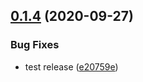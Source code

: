 ## [0.1.4](https://github.com/godxiaoji/vfox/compare/v0.1.3...v0.1.4) (2020-09-27)


### Bug Fixes

* test release ([e20759e](https://github.com/godxiaoji/vfox/commit/e20759edf8f2106f0d3f010e6f9962a2e5d77285))
